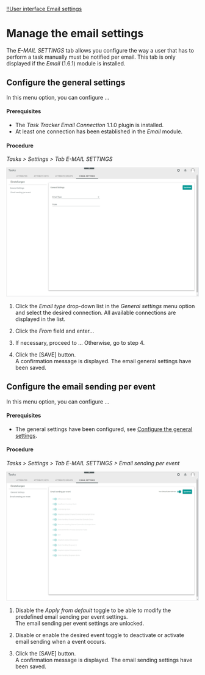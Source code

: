[!!User interface Email settings](../UserInterface/to-be-determined)

# Manage the email settings

The *E-MAIL SETTINGS* tab allows you configure the way a user that has to perform a task manually must be notified per email. This tab is only displayed if the *Email* (1.6.1) module is installed.

[comment]: <> (Stimmt das? S. prereq.)

## Configure the general settings

In this menu option, you can configure ...

#### Prerequisites

- The *Task Tracker Email Connection* 1.1.0 plugin is installed.
- At least one connection has been established in the *Email* module.

#### Procedure

*Tasks > Settings > Tab E-MAIL SETTINGS*

![Email general settings](../../Assets/Screenshots/Tasks/Settings/EmailSettings/EmailSettingsGeneral.png "[Email general settings]")

1. Click the *Email type* drop-down list in the *General settings* menu option and select the desired connection. All available connections are displayed in the list.

2. Click the *From* field and enter...

3. If necessary, proceed to ... Otherwise, go to step 4.

4. Click the [SAVE] button.  
    A confirmation message is displayed. The email general settings have been saved.


## Configure the email sending per event

In this menu option, you can configure ...

#### Prerequisites

- The general settings have been configured, see [Configure the general settings](#configure-the-general-settings).

#### Procedure

*Tasks > Settings > Tab E-MAIL SETTINGS > Email sending per event*

![Email sending per event](../../Assets/Screenshots/Tasks/Settings/EmailSettings/EmailSettingsSending.png "[Email sending per event]")

1. Disable the *Apply from default* toggle to be able to modify the predefined email sending per event settings.  
    The email sending per event settings are unlocked.

2. Disable or enable the desired event toggle to deactivate or activate email sending when a event occurs.

3. Click the [SAVE] button.  
    A confirmation message is displayed. The email sending settings have been saved.
